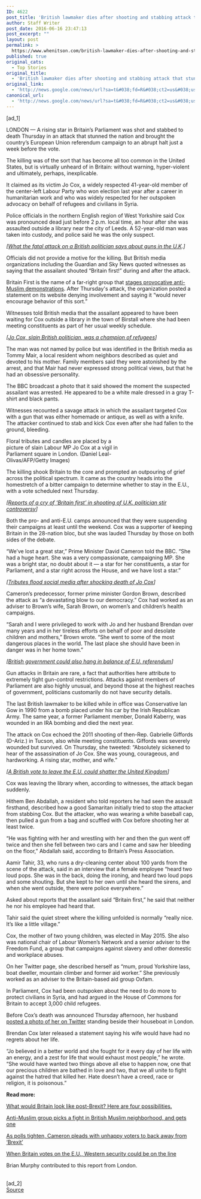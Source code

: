 ```yaml
---
ID: 4622
post_title: 'British lawmaker dies after shooting and stabbing attack that stuns nation &#8211; Washington Post'
author: Staff Writer
post_date: 2016-06-16 23:47:13
post_excerpt: ""
layout: post
permalink: >
  https://www.whenitson.com/british-lawmaker-dies-after-shooting-and-stabbing-attack-that-stuns-nation-washington-post/
published: true
original_cats:
  - Top Stories
original_title:
  - 'British lawmaker dies after shooting and stabbing attack that stuns nation - Washington Post'
original_link:
  - 'http://news.google.com/news/url?sa=t&#038;fd=R&#038;ct2=us&#038;usg=AFQjCNEgqhad7_cpy0D28YzOSXDIKR3HBg&#038;clid=c3a7d30bb8a4878e06b80cf16b898331&#038;cid=52779134150310&#038;ei=gDpjV7C6EaHSwQGPq5v4Ag&#038;url=https://www.washingtonpost.com/world/british-member-of-parliament-reported-to-have-been-shot/2016/06/16/a9b988de-33c4-11e6-ab9d-1da2b0f24f93_story.html'
canonical_url:
  - 'http://news.google.com/news/url?sa=t&#038;fd=R&#038;ct2=us&#038;usg=AFQjCNEgqhad7_cpy0D28YzOSXDIKR3HBg&#038;clid=c3a7d30bb8a4878e06b80cf16b898331&#038;cid=52779134150310&#038;ei=gDpjV7C6EaHSwQGPq5v4Ag&#038;url=https://www.washingtonpost.com/world/british-member-of-parliament-reported-to-have-been-shot/2016/06/16/a9b988de-33c4-11e6-ab9d-1da2b0f24f93_story.html'
---
```

 [ad_1]
<br><div id=""><p> <span class="dateline">LONDON —</span> A rising star in Britain’s Parliament was shot and stabbed to death Thursday in an attack that stunned the nation and brought the country’s European Union referendum campaign to an abrupt halt just a week before the vote.</p> <p>The killing was of the sort that has become all too common in the United States, but is virtually unheard of in Britain: without warning, hyper-violent and ultimately, perhaps, inexplicable.</p> <p>It claimed as its victim Jo Cox, a widely respected 41-year-old member of the center-left Labour Party who won election last year after a career in humanitarian work and who was widely respected for her outspoken advocacy on behalf of refugees and civilians in Syria.</p> <p>Police officials in the northern English region of West Yorkshire said Cox was pronounced dead just before 2 p.m. local time, an hour after she was assaulted outside a library near the city of Leeds. A 52-year-old man was taken into custody, and police said he was the only suspect.</p> <p channel="wp.com" class="interstitial-link"> <i>[<a href="https://www.washingtonpost.com/news/worldviews/wp/2016/06/16/what-the-fatal-attack-on-a-british-politician-says-about-guns-in-the-u-k/" shape="rect" title="www.washingtonpost.com">What the fatal attack on a British politician says about guns in the U.K</a>.]</i> </p> <p>Officials did not provide a motive for the killing. But British media organizations including the Guardian and Sky News quoted witnesses as saying that the assailant shouted “Britain first!” during and after the attack.</p> <p>Britain First is the name of a far-right group that <a href="https://www.washingtonpost.com/news/worldviews/wp/2016/02/05/anti-muslim-group-picks-a-fight-in-british-muslim-neighborhood-and-gets-one/">stages provocative anti-Muslim demonstrations</a>. After Thursday's attack, the organization posted a statement on its website denying involvement and saying it “would never encourage behavior of this sort.”</p> <p>Witnesses told British media that the assailant appeared to have been waiting for Cox outside a library in the town of Birstall where she had been meeting constituents as part of her usual weekly schedule.</p> <p channel="wp.com" class="interstitial-link"> <i>[<a href="https://www.washingtonpost.com/news/worldviews/wp/2016/06/16/jo-cox-slain-british-politician-was-a-champion-of-refugees/" shape="rect" title="www.washingtonpost.com">Jo Cox, slain British politician, was a champion of refugees</a>]</i> </p> <p>The man was not named by police but was identified in the British media as Tommy Mair, a local resident whom neighbors described as quiet and devoted to his mother. Family members said they were astonished by the arrest, and that Mair had never expressed strong political views, but that he had an obsessive personality.</p> <p>The BBC broadcast a photo that it said showed the moment the suspected assailant was arrested. He appeared to be a white male dressed in a gray T-shirt and black pants.</p> <p>Witnesses recounted a savage attack in which the assailant targeted Cox with a gun that was either homemade or antique, as well as with a knife. The attacker continued to stab and kick Cox even after she had fallen to the ground, bleeding.</p><div class="inline-content inline-photo-left" style="width:300px;"> <a name="30ea78eae190879d687e8ffc345b565d063bf859"/> <img alt="" class="unprocessed" data-hi-res-src="https://img.washingtonpost.com/rf/image_1024w/2010-2019/WashingtonPost/2016/06/16/Foreign/Images/AFP_BZ77N.jpg?uuid=FkN2jDQZEeaVwCpocwMTAg" data-low-res-src="http://www.whenitson.com/wp-content/uploads/2016/06/British-lawmaker-dies-after-shooting-and-stabbing-attack-that-stuns-nation-Washington-Post.jpg" data-raw-src="https://img.washingtonpost.com/rw/2010-2019/WashingtonPost/2016/06/16/Foreign/Images/AFP_BZ77N.jpg?uuid=FkN2jDQZEeaVwCpocwMTAg" src="http://www.whenitson.com/wp-content/uploads/2016/06/British-lawmaker-dies-after-shooting-and-stabbing-attack-that-stuns-nation-Washington-Post.jpg"/><span class="pb-caption">Floral tributes and candles are placed by a picture of slain Labour MP Jo Cox at a vigil in Parliament square in London. (Daniel Leal-Olivas/AFP/Getty Images)</span> </div> <p>The killing shook Britain to the core and prompted an outpouring of grief across the political spectrum. It came as the country heads into the homestretch of a bitter campaign to determine whether to stay in the E.U., with a vote scheduled next Thursday.</p> <p channel="wp.com" class="interstitial-link"> <i>[<a href="https://www.washingtonpost.com/news/worldviews/wp/2016/06/16/reports-of-a-cry-of-britain-first-in-shooting-of-u-k-politician-stir-controversy/" shape="rect" title="www.washingtonpost.com">Reports of a cry of ‘Britain first’ in shooting of U.K. politician stir controversy</a>]</i> </p> <p>Both the pro- and anti-E.U. camps announced that they were suspending their campaigns at least until the weekend. Cox was a supporter of keeping Britain in the 28-nation bloc, but she was lauded Thursday by those on both sides of the debate.</p> <p>“We’ve lost a great star,” Prime Minister David Cameron told the BBC. “She had a huge heart. She was a very compassionate, campaigning MP. She was a bright star, no doubt about it — a star for her constituents, a star for Parliament, and a star right across the House, and we have lost a star.”</p> <p channel="wp.com" class="interstitial-link"> <i>[<a href="https://www.washingtonpost.com/news/worldviews/wp/2016/06/16/a-brilliant-friend-and-mp-tributes-flood-social-media-after-shocking-murder-of-british-politician/" shape="rect" title="www.washingtonpost.com">Tributes flood social media after shocking death of Jo Cox</a>]</i> </p> <p>Cameron’s predecessor, former prime minister Gordon Brown, described the attack as “a devastating blow to our democracy.” Cox had worked as an adviser to Brown’s wife, Sarah Brown, on women’s and children’s health campaigns.</p> <p>“Sarah and I were privileged to work with Jo and her husband Brendan over many years and in her tireless efforts on behalf of poor and desolate children and mothers,” Brown wrote. “She went to some of the most dangerous places in the world. The last place she should have been in danger was in her home town.”</p> <p channel="wp.com" class="interstitial-link"> <i>[<a href="https://www.washingtonpost.com/world/europe/britains-eu-vote-could-bring-camerons-government-crashing-down/2016/06/15/f8eec594-9a2a-4f04-bc00-f58db98f0a65_story.html" shape="rect">British government could also hang in balance of E.U. referendum</a>]</i> </p> <p>Gun attacks in Britain are rare, a fact that authorities here attribute to extremely tight gun-control restrictions. Attacks against members of Parliament are also highly unusual, and beyond those at the highest reaches of government, politicians customarily do not have security details.</p> <p>The last British lawmaker to be killed while in office was Conservative Ian Gow in 1990 from a bomb placed under his car by the Irish Republican Army. The same year, a former Parliament member, Donald Kaberry, was wounded in an IRA bombing and died the next year.</p> <p>The attack on Cox echoed the 2011 shooting of then-Rep. Gabrielle Giffords (D-Ariz.) in Tucson, also while meeting constituents. Giffords was severely wounded but survived. On Thursday, she tweeted: “Absolutely sickened to hear of the assassination of Jo Cox. She was young, courageous, and hardworking. A rising star, mother, and wife.”</p> <p channel="wp.com" class="interstitial-link"> <i>[<a href="https://www.washingtonpost.com/world/europe/a-british-vote-to-leave-the-eu-could-shatter-the-united-kingdom/2016/05/30/db3099b6-2127-11e6-b944-52f7b1793dae_story.html" shape="rect" title="www.washingtonpost.com">A British vote to leave the E.U. could shatter the United Kingdom</a>]</i> </p> <p>Cox was leaving the library when, according to witnesses, the attack began suddenly.</p> <p>Hithem Ben Abdallah, a resident who told reporters he had seen the assault firsthand, described how a good Samaritan initially tried to stop the attacker from stabbing Cox. But the attacker, who was wearing a white baseball cap, then pulled a gun from a bag and scuffled with Cox before shooting her at least twice.</p> <p>“He was fighting with her and wrestling with her and then the gun went off twice and then she fell between two cars and I came and saw her bleeding on the floor,” Abdallah said, according to Britain’s Press Association.</p> <p>Aamir Tahir, 33, who runs a dry-cleaning center about 100 yards from the scene of the attack, said in an interview that a female employee “heard two loud pops. She was in the back, doing the ironing, and heard two loud pops and some shouting. But she kept to her own until she heard the sirens, and when she went outside, there were police everywhere.”</p> <p>Asked about reports that the assailant said “Britain first,” he said that neither he nor his employee had heard that.</p> <p>Tahir said the quiet street where the killing unfolded is normally “really nice. It’s like a little village.”</p> <p>Cox, the mother of two young children, was elected in May 2015. She also was national chair of Labour Women’s Network and a senior adviser to the Freedom Fund, a group that campaigns against slavery and other domestic and workplace abuses.</p> <p>On her Twitter page, she described herself as “mum, proud Yorkshire lass, boat dweller, mountain climber and former aid worker.” She previously worked as an adviser to the Britain-based aid group Oxfam.</p> <p>In Parliament, Cox had been outspoken about the need to do more to protect civilians in Syria, and had argued in the House of Commons for Britain to accept 3,000 child refugees.</p> <p>Before Cox’s death was announced Thursday afternoon, her husband <a href="https://twitter.com/MrBrendanCox/status/743455646197096449">posted a photo of her on Twitter</a> standing beside their houseboat in London.</p> <p>Brendan Cox later released a statement saying his wife would have had no regrets about her life.</p> <p>“Jo believed in a better world and she fought for it every day of her life with an energy, and a zest for life that would exhaust most people,” he wrote. “She would have wanted two things above all else to happen now, one that our precious children are bathed in love and two, that we all unite to fight against the hatred that killed her. Hate doesn’t have a creed, race or religion, it is poisonous.”</p> <p channel="wp.com" class="interstitial-link"> <b>Read more:</b> </p> <p channel="wp.com" class="interstitial-link"> <a href="https://www.washingtonpost.com/news/worldviews/wp/2016/06/15/what-would-britain-look-like-post-brexit-here-are-four-possibilities/" shape="rect" title="www.washingtonpost.com">What would Britain look like post-Brexit? Here are four possibilities.</a> </p> <p channel="wp.com" class="interstitial-link"> <a href="https://www.washingtonpost.com/news/worldviews/wp/2016/02/05/anti-muslim-group-picks-a-fight-in-british-muslim-neighborhood-and-gets-one/?postshare=9281466097026240&amp;tid=ss_tw" shape="rect" title="www.washingtonpost.com">Anti-Muslim group picks a fight in British Muslim neighborhood, and gets one</a> </p> <p channel="wp.com" class="interstitial-link"> <a href="http://www.washingtonpost.com/world"/> <a href="https://www.washingtonpost.com/world/europe/as-polls-tighten-cameron-pleads-with-unhappy-voters-to-back-away-from-brexit/2016/06/07/c464138c-2836-11e6-8329-6104954928d2_story.html" shape="rect" title="www.washingtonpost.com">As polls tighten, Cameron pleads with unhappy voters to back away from ‘Brexit’</a> </p> <p channel="wp.com" class="interstitial-link"> <a href="https://www.washingtonpost.com/world/europe/when-britain-votes-on-the-eu-western-security-could-be-on-the-line/2016/03/03/2386e31c-da4e-11e5-8210-f0bd8de915f6_story.html" shape="rect" title="www.washingtonpost.com">When Britain votes on the E.U., Western security could be on the line</a> </p>  <p>Brian Murphy contributed to this report from London.</p>   </div>
<br>[ad_2]
<br><a href="http://news.google.com/news/url?sa=t&#038;fd=R&#038;ct2=us&#038;usg=AFQjCNEgqhad7_cpy0D28YzOSXDIKR3HBg&#038;clid=c3a7d30bb8a4878e06b80cf16b898331&#038;cid=52779134150310&#038;ei=gDpjV7C6EaHSwQGPq5v4Ag&#038;url=https://www.washingtonpost.com/world/british-member-of-parliament-reported-to-have-been-shot/2016/06/16/a9b988de-33c4-11e6-ab9d-1da2b0f24f93_story.html">Source </a>
